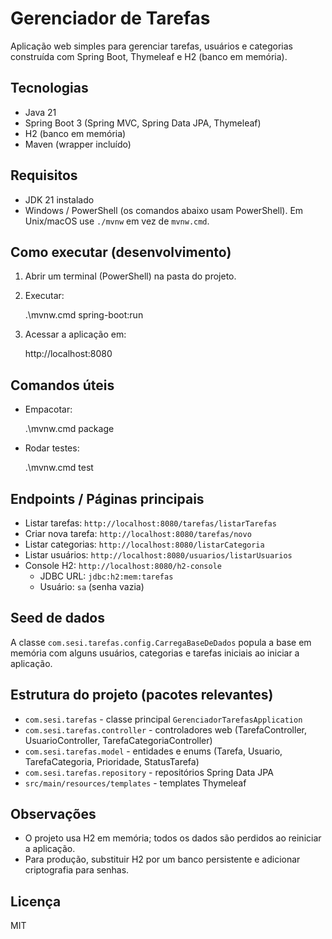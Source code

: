 # Gerenciador de Tarefas

Aplicação web simples para gerenciar tarefas, usuários e categorias construída com Spring Boot, Thymeleaf e H2 (banco em memória).

## Tecnologias

- Java 21
- Spring Boot 3 (Spring MVC, Spring Data JPA, Thymeleaf)
- H2 (banco em memória)
- Maven (wrapper incluído)

## Requisitos

- JDK 21 instalado
- Windows / PowerShell (os comandos abaixo usam PowerShell). Em Unix/macOS use `./mvnw` em vez de `mvnw.cmd`.

## Como executar (desenvolvimento)

1. Abrir um terminal (PowerShell) na pasta do projeto.
2. Executar:

   .\mvnw.cmd spring-boot:run

3. Acessar a aplicação em:

   http://localhost:8080

## Comandos úteis

- Empacotar:

  .\mvnw.cmd package

- Rodar testes:

  .\mvnw.cmd test

## Endpoints / Páginas principais

- Listar tarefas: `http://localhost:8080/tarefas/listarTarefas`
- Criar nova tarefa: `http://localhost:8080/tarefas/novo`
- Listar categorias: `http://localhost:8080/listarCategoria`
- Listar usuários: `http://localhost:8080/usuarios/listarUsuarios`
- Console H2: `http://localhost:8080/h2-console`
  - JDBC URL: `jdbc:h2:mem:tarefas`
  - Usuário: `sa` (senha vazia)

## Seed de dados

A classe `com.sesi.tarefas.config.CarregaBaseDeDados` popula a base em memória com alguns usuários, categorias e tarefas iniciais ao iniciar a aplicação.

## Estrutura do projeto (pacotes relevantes)

- `com.sesi.tarefas` - classe principal `GerenciadorTarefasApplication`
- `com.sesi.tarefas.controller` - controladores web (TarefaController, UsuarioController, TarefaCategoriaController)
- `com.sesi.tarefas.model` - entidades e enums (Tarefa, Usuario, TarefaCategoria, Prioridade, StatusTarefa)
- `com.sesi.tarefas.repository` - repositórios Spring Data JPA
- `src/main/resources/templates` - templates Thymeleaf

## Observações

- O projeto usa H2 em memória; todos os dados são perdidos ao reiniciar a aplicação.
- Para produção, substituir H2 por um banco persistente e adicionar criptografia para senhas.

## Licença

MIT

